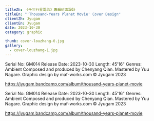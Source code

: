 ```yaml
---
titleZh: 《千年行星電影》專輯封面設計
titleEn: "'Thousand-Years Planet Movie' Cover Design"
clientZh: Jyugam
clientEn: Jyugam
date: 2023-10-30
category: graphic

thumb: cover-louzhang-0.jpg
gallery:
  - cover-louzhang-1.jpg
---
```


Serial No: GM014
Release Date: 2023-10-30
Length: 45'16"
Genres: Ambient
Composed and produced by Chenyang Qian.
Mastered by Yuu Nagare.
Graphic design by maf-works.com
© Jyugam 2023

https://jyugam.bandcamp.com/album/thousand-years-planet-movie

<!-- lang -->

Serial No: GM014
Release Date: 2023-10-30
Length: 45'16"
Genres: Ambient
Composed and produced by Chenyang Qian.
Mastered by Yuu Nagare.
Graphic design by maf-works.com
© Jyugam 2023

https://jyugam.bandcamp.com/album/thousand-years-planet-movie